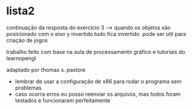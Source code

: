 # lista2
 continuação da resposta do exercício 3 -->
 quando os objetos são posicionado com o eixo y invertido tudo fica invertido.
 pode ser util para criação de jogos


trabalho feito com base na aula de processamento gráfico e tutoriais do learnopengl

adaptado por thomas s. pastore

- lembrar de usar a configuração de x86 para rodar o programa sem problemas
- caso ocorra erros eu posso reenviar os arquivos, mas todos foram testados e funcionaram perfeitamente
